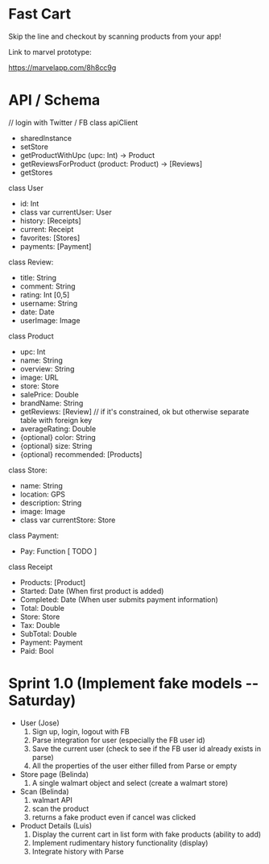 # Fast Cart 
Skip the line and checkout by scanning products from your app!


Link to marvel prototype:

https://marvelapp.com/8h8cc9g


# API / Schema

// login with Twitter / FB
class apiClient
- sharedInstance
- setStore
- getProductWithUpc (upc: Int) -> Product
- getReviewsForProduct (product: Product) -> [Reviews]
- getStores 

class User
  - id: Int
  - class var currentUser: User
  - history: [Receipts]
  - current: Receipt
  - favorites: [Stores]
  - payments: [Payment]

class Review:
 - title: String
 - comment: String
 - rating: Int [0,5]
 - username: String
 - date: Date
 - userImage: Image

class Product
  - upc: Int
  - name: String
  - overview: String
  - image: URL
  - store: Store
  - salePrice: Double
  - brandName: String
  - getReviews: [Review] // if it's constrained, ok but otherwise separate table with foreign key
  - averageRating: Double
  - {optional} color: String 
  - {optional} size: String
  - {optional} recommended: [Products]
  
class Store:
 - name: String
 - location: GPS
 - description: String
 - image: Image
 - class var currentStore: Store

class Payment:
 - Pay: Function [ TODO ] 

class Receipt
 - Products: [Product]
 - Started: Date (When first product is added)
 - Completed: Date (When user submits payment information)
 - Total: Double
 - Store: Store
 - Tax: Double
 - SubTotal: Double
 - Payment: Payment
 - Paid: Bool
 
# Sprint 1.0 (Implement fake models -- Saturday)
- User (Jose)
  1. Sign up, login, logout with FB
  2. Parse integration for user (especially the FB user id)
  3. Save the current user (check to see if the FB user id already exists in parse)
  4. All the properties of the user either filled from Parse or empty
- Store page (Belinda)
  1. A single walmart object and select (create a walmart store)
- Scan (Belinda)
  1. walmart API
  2. scan the product 
  3. returns a fake product even if cancel was clicked
- Product Details (Luis)
  1. Display the current cart in list form with fake products (ability to add)
  2. Implement rudimentary history functionality (display)
  3. Integrate history with Parse


